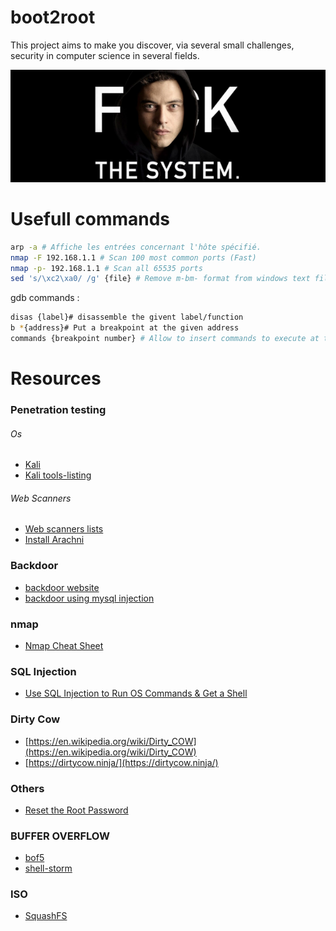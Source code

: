 # boot2root
This project aims to make you discover, via several small challenges, security
in computer science in several fields.

![hacking pic](./resources/fkthesystem.png)

# Usefull commands
```bash
arp -a # Affiche les entrées concernant l'hôte spécifié.
nmap -F 192.168.1.1 # Scan 100 most common ports (Fast)
nmap -p- 192.168.1.1 # Scan all 65535 ports
sed 's/\xc2\xa0/ /g' {file} # Remove m-bm- format from windows text file.
```

gdb commands :
```bash
disas {label}# disassemble the givent label/function
b *{address}# Put a breakpoint at the given address
commands {breakpoint number} # Allow to insert commands to execute at the given breakpoint.
```
# Resources
### Penetration testing
###### Os
* [Kali](https://www.kali.org/)
* [Kali tools-listing](https://tools.kali.org/tools-listing)

###### Web Scanners
* [Web scanners lists](https://github.com/bkapsec/fuzzing#web-scanners)
* [Install Arachni](https://www.linuxhelp.com/how-to-install-arachni-web-application-scanner-in-ubuntu-2)

### Backdoor
* [backdoor website](https://www.malcare.com/blog/backdoor-website/)
* [backdoor using mysql injection](https://cloudinvent.com/blog/backdoor-webserver-using-mysql-sql-injection/)

### nmap
* [Nmap Cheat Sheet](https://hackertarget.com/nmap-cheatsheet-a-quick-reference-guide/)

### SQL Injection
* [Use SQL Injection to Run OS Commands & Get a Shell](https://null-byte.wonderhowto.com/how-to/use-sql-injection-run-os-commands-get-shell-0191405/)

### Dirty Cow
* [https://en.wikipedia.org/wiki/Dirty_COW](https://en.wikipedia.org/wiki/Dirty_COW)
* [https://dirtycow.ninja/](https://dirtycow.ninja/)

### Others
* [Reset the Root Password](https://www.maketecheasier.com/reset-root-password-linux/)

### BUFFER OVERFLOW
* [bof5](https://0xrick.github.io/binary-exploitation/bof5/)
* [shell-storm](http://shell-storm.org/shellcode/)

### ISO
* [SquashFS](https://en.wikipedia.org/wiki/SquashFS)